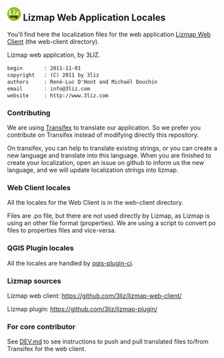 ## ![logo](icon.png "lizmap") Lizmap Web Application Locales

You'll find here the localization files for the web application 
[Lizmap Web Client](https://github.com/3liz/lizmap-web-client/) (the web-client directory).

Lizmap web application, by 3LIZ.

    begin       : 2011-11-01
    copyright   : (C) 2011 by 3liz
    authors     : René-Luc D'Hont and Michaël Douchin
    email       : info@3liz.com
    website     : http://www.3liz.com


### Contributing

We are using [Transifex](https://www.transifex.com/3liz-1/lizmap-locales/) to
translate our application. So we prefer you contribute on Transifex instead
of modifying directly this repository.

On transifex, you can help to translate existing strings, or you can create a new
language and translate into this language. When you are finished to create your
localization, open an issue on github to inform us the new language, and
we will update localization strings into lizmap. 


### Web Client locales

All the locales for the Web Client is in the web-client directory.

Files are .po file, but there are not used directly by Lizmap, as Lizmap is
using an other file format (properties). We are using a script to convert po files 
to properties files and vice-versa.  

### QGIS Plugin locales

All the locales are handled by [qgis-plugin-ci](https://github.com/opengisch/qgis-plugin-ci/).

### Lizmap sources

Lizmap web client: https://github.com/3liz/lizmap-web-client/

Lizmap plugin: https://github.com/3liz/lizmap-plugin/

### For core contributor

See [DEV.md](./DEV.md) to see instructions to push and pull translated files to/from Transifex for the web client.
